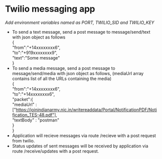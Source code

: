 # Twilio messaging app  

*Add environment variables named as PORT, TWILIO_SID and TWILIO_KEY*

- To send a text message, send a post message to message/send/text with json object as follows   
  {  
    "from":"+14xxxxxxxx6",  
    "to":"+919xxxxxxxx9",  
    "text":"Some message"  
    }
- To send a media message, send a post message to message/send/media with json object as follows, (mediaUrl array contains list of all the URLs containing the media)   
 {  
     "from":"+14xxxxxxxx6",  
     "to":"+14xxxxxxxx6",  
     "packet":{  
             "mediaUrl" : ["https://joinindianarmy.nic.in/writereaddata/Portal/NotificationPDF/Notification_TES-48.pdf"],  
             "textBody" : "postman"  
             }  
   }  
- Application will recieve messages via route /recieve with a post request from twilio.
- Status updates of sent messages will be received by application via route /receive/updates with a post request.
